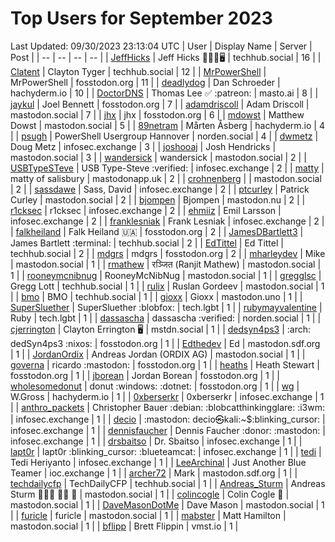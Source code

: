 # Top Users for September 2023
Last Updated: 09/30/2023 23:13:04 UTC
| User | Display Name | Server | Post |
| -- | -- | -- | -- |
| [JeffHicks](https://techhub.social/@JeffHicks) | Jeff Hicks 🐶🎼🍷🖥️ | techhub.social | 16 |
| [Clatent](https://techhub.social/@Clatent) | Clayton Tyger | techhub.social | 12 |
| [MrPowerShell](https://fosstodon.org/@MrPowerShell) | MrPowerShell | fosstodon.org | 11 |
| [deadlydog](https://hachyderm.io/@deadlydog) | Dan Schroeder | hachyderm.io | 10 |
| [DoctorDNS](https://masto.ai/@DoctorDNS) | Thomas Lee ✅ :patreon: | masto.ai | 8 |
| [jaykul](https://fosstodon.org/@jaykul) | Joel Bennett | fosstodon.org | 7 |
| [adamdriscoll](https://mastodon.social/@adamdriscoll) | Adam Driscoll | mastodon.social | 7 |
| [jhx](https://fosstodon.org/@jhx) | jhx | fosstodon.org | 6 |
| [mdowst](https://mastodon.social/@mdowst) | Matthew Dowst | mastodon.social | 5 |
| [89netram](https://hachyderm.io/@89netram) | Mårten Åsberg | hachyderm.io | 4 |
| [psugh](https://norden.social/@psugh) | PowerShell Usergroup Hannover | norden.social | 4 |
| [dwmetz](https://infosec.exchange/@dwmetz) | Doug Metz | infosec.exchange | 3 |
| [joshooaj](https://mastodon.social/@joshooaj) | Josh Hendricks | mastodon.social | 3 |
| [wandersick](https://mastodon.social/@wandersick) | wandersick | mastodon.social | 2 |
| [USBTypeSTeve](https://infosec.exchange/@USBTypeSTeve) | USB Type-Steve :verified: | infosec.exchange | 2 |
| [matty](https://mastodonapp.uk/@matty) | matty of salisbury | mastodonapp.uk | 2 |
| [crohnenberg](https://mastodon.social/@crohnenberg) |  | mastodon.social | 2 |
| [sassdawe](https://infosec.exchange/@sassdawe) | Sass, David | infosec.exchange | 2 |
| [ptcurley](https://mastodon.social/@ptcurley) | Patrick Curley | mastodon.social | 2 |
| [bjompen](https://mastodon.nu/@bjompen) | Bjompen | mastodon.nu | 2 |
| [r1cksec](https://infosec.exchange/@r1cksec) | r1cksec | infosec.exchange | 2 |
| [ehmiiz](https://infosec.exchange/@ehmiiz) | Emil Larsson | infosec.exchange | 2 |
| [franklesniak](https://infosec.exchange/@franklesniak) | Frank Lesniak | infosec.exchange | 2 |
| [falkheiland](https://fosstodon.org/@falkheiland) | Falk Heiland 🇺🇦 | fosstodon.org | 2 |
| [JamesDBartlett3](https://techhub.social/@JamesDBartlett3) | James Bartlett :terminal: | techhub.social | 2 |
| [EdTittel](https://techhub.social/@EdTittel) | Ed Tittel | techhub.social | 2 |
| [mdgrs](https://fosstodon.org/@mdgrs) | mdgrs | fosstodon.org | 2 |
| [mharleydev](https://mastodon.social/@mharleydev) | Mike | mastodon.social | 1 |
| [rmathew](https://mastodon.social/@rmathew) | रञ्जित (Ranjit Mathew) | mastodon.social | 1 |
| [rooneymcnibnug](https://mastodon.social/@rooneymcnibnug) | RooneyMcNibNug | mastodon.social | 1 |
| [gregglsc](https://techhub.social/@gregglsc) | Gregg Lott | techhub.social | 1 |
| [rulix](https://mastodon.social/@rulix) | Ruslan Gordeev | mastodon.social | 1 |
| [bmo](https://techhub.social/@bmo) | BMO | techhub.social | 1 |
| [gioxx](https://mastodon.uno/@gioxx) | Gioxx | mastodon.uno | 1 |
| [SuperSluether](https://tech.lgbt/@SuperSluether) | SuperSluether :blobfox: | tech.lgbt | 1 |
| [rubymayvalentine](https://tech.lgbt/@rubymayvalentine) | Ruby | tech.lgbt | 1 |
| [dassascha](https://norden.social/@dassascha) | dassascha :verified: | norden.social | 1 |
| [cjerrington](https://mstdn.social/@cjerrington) | Clayton Errington 🖥️ | mstdn.social | 1 |
| [dedsyn4ps3](https://fosstodon.org/@dedsyn4ps3) | :arch: dedSyn4ps3 :nixos: | fosstodon.org | 1 |
| [Edthedev](https://mastodon.sdf.org/@Edthedev) | Ed | mastodon.sdf.org | 1 |
| [JordanOrdix](https://mastodon.social/@JordanOrdix) | Andreas Jordan (ORDIX AG) | mastodon.social | 1 |
| [governa](https://fosstodon.org/@governa) | ricardo :mastodon: | fosstodon.org | 1 |
| [heaths](https://fosstodon.org/@heaths) | Heath Stewart | fosstodon.org | 1 |
| [jborean](https://fosstodon.org/@jborean) | Jordan Borean | fosstodon.org | 1 |
| [wholesomedonut](https://fosstodon.org/@wholesomedonut) | donut :windows: :dotnet: | fosstodon.org | 1 |
| [wg](https://hachyderm.io/@wg) | W.Gross | hachyderm.io | 1 |
| [0xberserkr](https://infosec.exchange/@0xberserkr) | 0xberserkr | infosec.exchange | 1 |
| [anthro_packets](https://infosec.exchange/@anthro_packets) | Christopher Bauer :debian: ​:blobcatthinkingglare: :i3wm: | infosec.exchange | 1 |
| [decio](https://infosec.exchange/@decio) | :mastodon: decio㉿kali:~$:blinking_cursor: | infosec.exchange | 1 |
| [dennisfaucher](https://infosec.exchange/@dennisfaucher) | Dennis Faucher :donor: :mastodon: | infosec.exchange | 1 |
| [drsbaitso](https://infosec.exchange/@drsbaitso) | Dr. Sbaitso | infosec.exchange | 1 |
| [lapt0r](https://infosec.exchange/@lapt0r) | lapt0r :blinking_cursor: :blueteamcat: | infosec.exchange | 1 |
| [tedi](https://infosec.exchange/@tedi) | Tedi Heriyanto | infosec.exchange | 1 |
| [LeeArchinal](https://ioc.exchange/@LeeArchinal) | Just Another Blue Teamer | ioc.exchange | 1 |
| [archer72](https://mastodon.sdf.org/@archer72) | Mark | mastodon.sdf.org | 1 |
| [techdailycfp](https://techhub.social/@techdailycfp) | TechDailyCFP | techhub.social | 1 |
| [Andreas_Sturm](https://mastodon.social/@Andreas_Sturm) | Andreas Sturm 💚🚴🏻 🧗‍♂️ 🥋 | mastodon.social | 1 |
| [colincogle](https://mastodon.social/@colincogle) | Colin Cogle 🔵 | mastodon.social | 1 |
| [DaveMasonDotMe](https://mastodon.social/@DaveMasonDotMe) | Dave Mason | mastodon.social | 1 |
| [furicle](https://mastodon.social/@furicle) | furicle | mastodon.social | 1 |
| [mabster](https://mastodon.social/@mabster) | Matt Hamilton | mastodon.social | 1 |
| [bflipp](https://vmst.io/@bflipp) | Brett Flippin | vmst.io | 1 |
